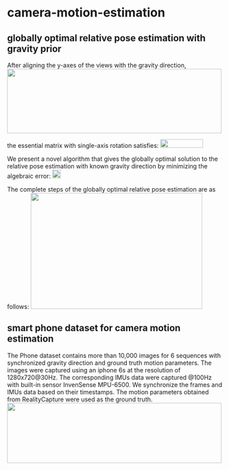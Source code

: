 # camera-motion-estimation
## globally optimal relative pose estimation with gravity prior
After aligning the y-axes of the views with the gravity direction,
<img src="https://github.com/YingnaSu/camera-motion-estimation/blob/main/image/align.png" width="500" height="150"/>

the essential matrix with single-axis rotation satisfies:
<img src="https://github.com/YingnaSu/camera-motion-estimation/blob/main/image/eq1.png" width="100" height="20"/>

We present a novel algorithm that gives the globally optimal solution to the relative pose estimation with known gravity direction by minimizing the algebraic error:
<img src="https://github.com/YingnaSu/camera-motion-estimation/blob/main/image/eq2.png" height="20"/>

The complete steps of the globally optimal relative pose estimation are as follows:
<img src="https://github.com/YingnaSu/camera-motion-estimation/blob/main/image/app.png" width="400" height="270"/>

## smart phone dataset for camera motion estimation
The Phone dataset contains more than 10,000 images for 6 sequences with synchronized gravity direction and ground truth motion parameters. The images were captured using an iphone 6s at the resolution of 1280x720@30Hz. The corresponding IMUs data were captured @100Hz with built-in sensor InvenSense MPU-6500. We synchronize the frames and IMUs data based on their timestamps. The motion parameters obtained from RealityCapture were used as the ground truth.
<img src="https://github.com/YingnaSu/camera-motion-estimation/blob/main/image/img.png" width="500" height="140"/>
